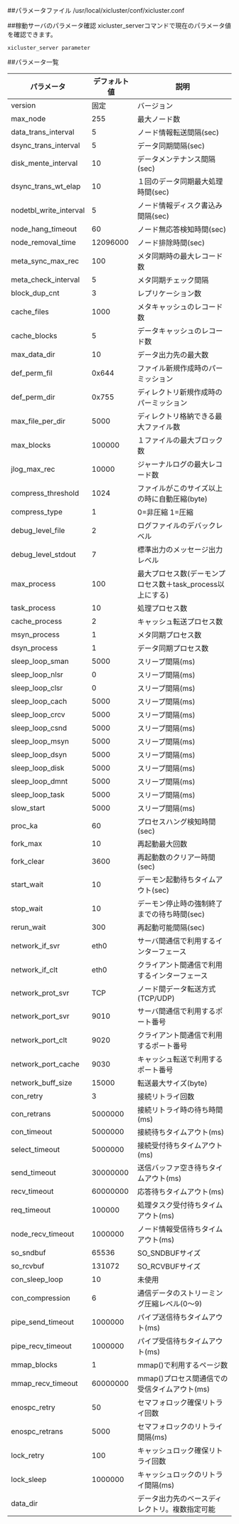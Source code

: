 ##パラメータファイル
/usr/local/xicluster/conf/xicluster.conf  

##稼動サーバのパラメータ確認
xicluster_serverコマンドで現在のパラメータ値を確認できます。
```
xicluster_server parameter
```

##パラメータ一覧

|パラメータ             |デフォルト値|説明|
|-----------------------|------------|---|
|version                |固定        |バージョン|  
|max_node               |255         |最大ノード数|  
|data_trans_interval    |5           |ノード情報転送間隔(sec)|  
|dsync_trans_interval   |5           |データ同期間隔(sec)|  
|disk_mente_interval    |10          |データメンテナンス間隔(sec)|  
|dsync_trans_wt_elap    |10          |１回のデータ同期最大処理時間(sec)|  
|nodetbl_write_interval |5           |ノード情報ディスク書込み間隔(sec)|  
|node_hang_timeout      |60          |ノード無応答検知時間(sec)|  
|node_removal_time      |12096000    |ノード排除時間(sec)|  
|meta_sync_max_rec      |100         |メタ同期時の最大レコード数|  
|meta_check_interval    |5           |メタ同期チェック間隔|  
|block_dup_cnt          |3           |レプリケーション数|  
|cache_files            |1000        |メタキャッシュのレコード数|  
|cache_blocks           |5           |データキャッシュのレコード数|  
|max_data_dir           |10          |データ出力先の最大数|  
|def_perm_fil           |0x644       |ファイル新規作成時のパーミッション|  
|def_perm_dir           |0x755       |ディレクトリ新規作成時のパーミッション|  
|max_file_per_dir       |5000        |ディレクトリ格納できる最大ファイル数|  
|max_blocks             |100000      |１ファイルの最大ブロック数| 
|jlog_max_rec           |10000       |ジャーナルログの最大レコード数|  
|compress_threshold     |1024        |ファイルがこのサイズ以上の時に自動圧縮(byte)|  
|compress_type          |1           |0=非圧縮 1=圧縮|  
|debug_level_file       |2           |ログファイルのデバックレベル|  
|debug_level_stdout     |7           |標準出力のメッセージ出力レベル|  
|max_process            |100         |最大プロセス数(デーモンプロセス数＋task_process以上にする)|  
|task_process           |10          |処理プロセス数|  
|cache_process          |2           |キャッシュ転送プロセス数|  
|msyn_process           |1           |メタ同期プロセス数|  
|dsyn_process           |1           |データ同期プロセス数|  
|sleep_loop_sman        |5000        |スリープ間隔(ms)|  
|sleep_loop_nlsr        |0           |スリープ間隔(ms)|  
|sleep_loop_clsr        |0           |スリープ間隔(ms)|  
|sleep_loop_cach        |5000        |スリープ間隔(ms)|  
|sleep_loop_crcv        |5000        |スリープ間隔(ms)|  
|sleep_loop_csnd        |5000        |スリープ間隔(ms)|  
|sleep_loop_msyn        |5000        |スリープ間隔(ms)|  
|sleep_loop_dsyn        |5000        |スリープ間隔(ms)|  
|sleep_loop_disk        |5000        |スリープ間隔(ms)|  
|sleep_loop_dmnt        |5000        |スリープ間隔(ms)|  
|sleep_loop_task        |5000        |スリープ間隔(ms)|  
|slow_start             |5000        |スリープ間隔(ms)|  
|proc_ka                |60          |プロセスハング検知時間(sec)|  
|fork_max               |10          |再起動最大回数|  
|fork_clear             |3600        |再起動数のクリアー時間(sec)|  
|start_wait             |10          |デーモン起動待ちタイムアウト(sec)|  
|stop_wait              |10          |デーモン停止時の強制終了までの待ち時間(sec)|  
|rerun_wait             |300         |再起動可能間隔(sec)|  
|network_if_svr         |eth0        |サーバ間通信で利用するインターフェース|  
|network_if_clt         |eth0        |クライアント間通信で利用するインターフェース|  
|network_prot_svr       |TCP         |ノード間データ転送方式(TCP/UDP)|  
|network_port_svr       |9010        |サーバ間通信で利用するポート番号|  
|network_port_clt       |9020        |クライアント間通信で利用するポート番号|  
|network_port_cache     |9030        |キャッシュ転送で利用するポート番号|  
|network_buff_size      |15000       |転送最大サイズ(byte)|  
|con_retry              |3           |接続リトライ回数|  
|con_retrans            |5000000     |接続リトライ時の待ち時間(ms)|  
|con_timeout            |5000000     |接続待ちタイムアウト(ms)|  
|select_timeout         |5000000     |接続受付待ちタイムアウト(ms)|  
|send_timeout           |30000000    |送信バッファ空き待ちタイムアウト(ms)|  
|recv_timeout           |60000000    |応答待ちタイムアウト(ms)|  
|req_timeout            |100000      |処理タスク受付待ちタイムアウト(ms)|  
|node_recv_timeout      |1000000     |ノード情報受信待ちタイムアウト(ms)|  
|so_sndbuf              |65536       |SO_SNDBUFサイズ|  
|so_rcvbuf              |131072      |SO_RCVBUFサイズ|  
|con_sleep_loop         |10          |未使用|  
|con_compression        |6           |通信データのストリーミング圧縮レベル(0～9)|  
|pipe_send_timeout      |1000000     |パイプ送信待ちタイムアウト(ms)|  
|pipe_recv_timeout      |1000000     |パイプ受信待ちタイムアウト(ms)|  
|mmap_blocks            |1           |mmap()で利用するページ数|  
|mmap_recv_timeout      |60000000    |mmap()プロセス間通信での受信タイムアウト(ms)|  
|enospc_retry           |50          |セマフォロック確保リトライ回数|  
|enospc_retrans         |5000        |セマフォロックのリトライ間隔(ms)|  
|lock_retry             |100         |キャッシュロック確保リトライ回数|  
|lock_sleep             |1000000     |キャッシュロックのリトライ間隔(ms)|  
|data_dir               |            |データ出力先のベースディレクトリ。複数指定可能|
  

